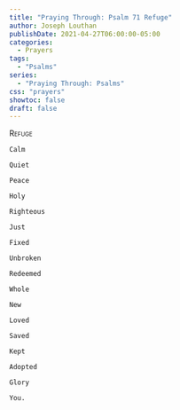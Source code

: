 ```yaml
---
title: "Praying Through: Psalm 71 Refuge"
author: Joseph Louthan
publishDate: 2021-04-27T06:00:00-05:00
categories:
  - Prayers
tags:
  - "Psalms"
series:
  - "Praying Through: Psalms"
css: "prayers"
showtoc: false
draft: false
---
```

<div style="font-variant: small-caps;">
Refuge
</div>

```text
Calm

Quiet

Peace

Holy

Righteous

Just

Fixed

Unbroken

Redeemed

Whole

New

Loved

Saved

Kept

Adopted

Glory

You.
```
